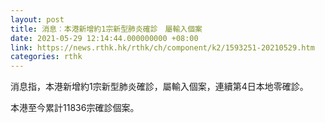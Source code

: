 ```yaml
---
layout: post
title: 消息︰本港新增約1宗新型肺炎確診　屬輸入個案
date: 2021-05-29 12:14:44.000000000 +08:00
link: https://news.rthk.hk/rthk/ch/component/k2/1593251-20210529.htm
categories: rthk
---
```


消息指，本港新增約1宗新型肺炎確診，屬輸入個案，連續第4日本地零確診。

本港至今累計11836宗確診個案。
